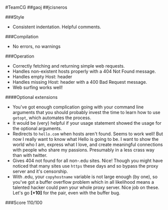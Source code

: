 #TeamCG
##gaoj
##jcisneros

###Style
* Consistent indentation. Helpful comments.

###Compilation
* No errors, no warnings

###Operation
* Correctly fetching and returning simple web requests.
* Handles non-existent hosts properly with a 404 Not Found message.
* Handles empty Host: header
* Handles missing Host: header with a 400 Bad Request message.
* Web surfing works well!

####Optional extensions
* You've got enough complication going with your command line arguments that you should probably invest the time to learn how to use `getopt`, which automates the process.
* It would be (very) helpful if your usage statement showed the usage for the optional arguments.
* Redirects to `hello.com` when hosts aren't found.  Seems to work well!  But now I really want to know what Hello is going to be.  I want to show the world who I am, express what I love, and create meaningful connections with people who share my passions.  Presumably in a less crass way than with twitter.
* Gives 404 not found for all non-.edu sites. Nice! Though you might have noticed that many sites use `https` these days and so bypass the proxy server and it's censorship.
* With .edu, your `copyhostname` variable is not large enough (by one), so you've got a buffer overflow problem which in all likelihood means a talented hacker could pwn your whole proxy server.
Nice job on these.  Let's go **[+10]** for the pair, even with the buffer bug.

###Score 110/100
